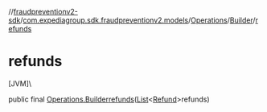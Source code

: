 //[fraudpreventionv2-sdk](../../../../index.md)/[com.expediagroup.sdk.fraudpreventionv2.models](../../index.md)/[Operations](../index.md)/[Builder](index.md)/[refunds](refunds.md)

# refunds

[JVM]\

public final [Operations.Builder](index.md)[refunds](refunds.md)([List](https://docs.oracle.com/javase/8/docs/api/java/util/List.html)&lt;[Refund](../../-refund/index.md)&gt;refunds)
